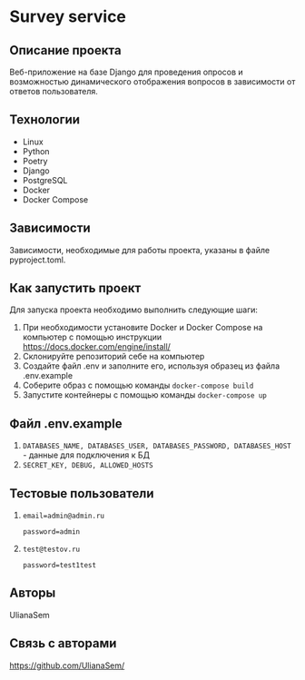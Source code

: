 # Survey service

## Описание проекта

Веб-приложение на базе Django для проведения опросов и возможностью динамического отображения вопросов в зависимости от ответов пользователя. 

## Технологии

- Linux
- Python
- Poetry
- Django
- PostgreSQL
- Docker
- Docker Compose

## Зависимости

Зависимости, необходимые для работы проекта, указаны в файле pyproject.toml.

## Как запустить проект

Для запуска проекта необходимо выполнить следующие шаги:
1. При необходимости установите Docker и Docker Compose на компьютер с помощью инструкции https://docs.docker.com/engine/install/
2. Cклонируйте репозиторий себе на компьютер
3. Создайте файл .env и заполните его, используя образец из файла .env.example
4. Соберите образ с помощью команды `docker-compose build`
5. Запустите контейнеры с помощью команды `docker-compose up`

## Файл .env.example

1. `DATABASES_NAME, DATABASES_USER, DATABASES_PASSWORD, DATABASES_HOST` - данные для подключения к БД
2. `SECRET_KEY, DEBUG, ALLOWED_HOSTS`

## Тестовые пользователи

1. `email=admin@admin.ru`

    `password=admin`

2. `test@testov.ru`

    `password=test1test`

## Авторы

UlianaSem

## Связь с авторами

https://github.com/UlianaSem/
